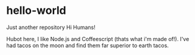 # hello-world
Just another repository
Hi Humans!

Hubot here, I like Node.js and Coffeescript (thats what i'm made of!). 
I've had tacos on the moon and find them far superior to earth tacos. 
